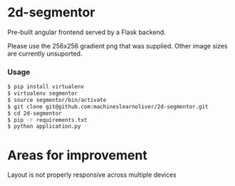 # 2d-segmentor
Pre-built angular frontend served by a Flask backend.

Please use the 256x256 gradient png that was supplied.
Other image sizes are currently unsuported.

### Usage

```sh
$ pip install virtualenv
$ virtualenv segmentor
$ source segmentor/bin/activate
$ git clone git@github.com:machineslearnoliver/2d-segmentor.git
$ cd 2d-segmentor
$ pip -r requirements.txt
$ python application.py
```

# Areas for improvement
Layout is not properly responsive across multiple devices
